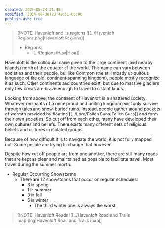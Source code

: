 ```yaml
---
created: 2024-05-24 21:48
modified: 2024-06-30T23:49:51-05:00
publish-ash: true
---
```


> [!NOTE] Havenloft and its regions
> ![[../Havenloft Regions.png|Havenloft Regions]]
>  - Regions: 
>     - [[../Regions/Hisa|Hisa]]
> 
> 



Havenloft is the colloquial name given to the large continent (and nearby islands) north of the equator of the world. This name can vary between societies and their people, but like Common (the still mostly ubiquitous language of the old, continent-spanning kingdom), people mostly recognize it as such. Other continents and countries exist, but due to massive glaciers only few crews are brave enough to travel to distant lands. 

Looking from above, the continent of Havenloft is a shattered society. Whatever remnants of a once proud and uniting kingdom exist only survive through tales and snow-buried ruins. Instead, people gather around pockets of warmth provided by floating [[../Lore/Fallen Suns|Fallen Suns]] and form their own societies. So cut off from each other, many have developed their own cultures and beliefs. There exists many different sets of religious beliefs and cultures in isolated groups. 

Because of how difficult it is to navigate the world, it is not fully mapped out. Some people are trying to change that however.

Despite how cut off people are from one another, there are still many roads that are kept as clear and maintained as possible to facilitate travel. Most travel during the summer month.

- Regular Occurring Snowstorms
    - There are 12 snowstorms that occur on regular schedules:
        - 3 in spring
        - 1 in summer
        - 3 in fall
        - 5 in winter
            - The third winter one is always the worst


> [!NOTE] Havenloft Roads
> ![[../Havenloft Road and Trails map.png|Havenloft Road and Trails map]]